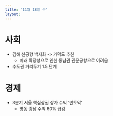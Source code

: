 ```yaml
---
title: '11월 18일 수'
layout: 
---
```


# 사회

* 김해 신공항 백지화 -> 가덕도 추친
  * 미래 확장성으로 인한 동남권 관문공항으로 어려움
* 수도권 거리두기 1.5 단계 

# 경제

* 3분기 서울 핵심상권 상가 수익 '반토막'
  * 명동·강남 수익 60% 급감
